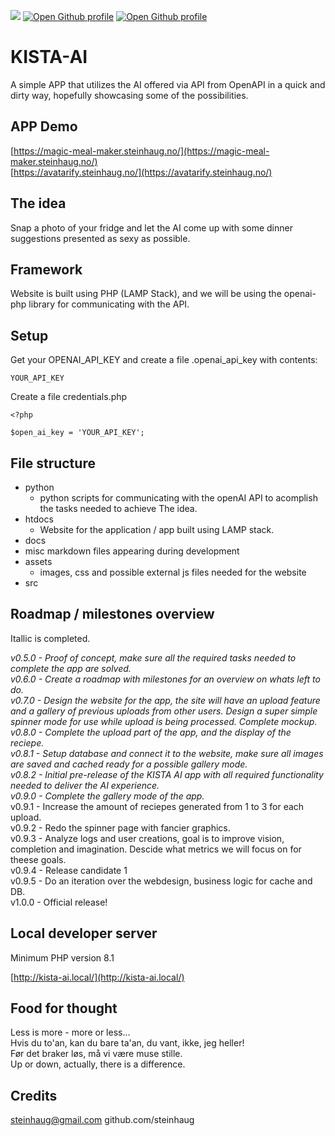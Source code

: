 <img src="https://api.visitorbadge.io/api/combined?path=https%3A%2F%2Fcolab.research.google.com%2Fgithub%2Fsteinhaug%2FKISTAAI.md&label=hitcount&countColor=%23263759&style=flat"> <a href="https://github.com/steinhaug/KISTA-AI" target="_blank"><img alt="Open Github profile" src="https://img.shields.io/badge/KISTA--AI-Repo-blue?logo=github"></a> <a href="https://github.com/steinhaug/" target="_blank"><img alt="Open Github profile" src="https://img.shields.io/badge/Steinhaug-Profile-black?logo=github"></a>

# KISTA-AI

A simple APP that utilizes the AI offered via API from OpenAPI in a quick and dirty way, hopefully showcasing some of the possibilities.

## APP Demo

[https://magic-meal-maker.steinhaug.no/](https://magic-meal-maker.steinhaug.no/)  
[https://avatarify.steinhaug.no/](https://avatarify.steinhaug.no/)  

## The idea

Snap a photo of your fridge and let the AI come up with some dinner suggestions presented as sexy as possible.

## Framework

Website is built using PHP (LAMP Stack), and we will be using the openai-php library for communicating with the API.

## Setup

Get your OPENAI_API_KEY and create a file .openai_api_key with contents:

    YOUR_API_KEY

Create a file credentials.php

    <?php

    $open_ai_key = 'YOUR_API_KEY';

## File structure

- python
  - python scripts for communicating with the openAI API to acomplish the tasks needed to achieve The idea.
- htdocs
  - Website for the application / app built using LAMP stack.
- docs
- misc markdown files appearing during development
- assets
  - images, css and possible external js files needed for the website
- src

## Roadmap / milestones overview

Itallic is completed.

_v0.5.0 - Proof of concept, make sure all the required tasks needed to complete the app are solved._  
_v0.6.0 - Create a roadmap with milestones for an overview on whats left to do._  
_v0.7.0 - Design the website for the app, the site will have an upload feature and a gallery of previous uploads from other users. Design a super simple spinner mode for use while upload is being processed. Complete mockup._  
_v0.8.0 - Complete the upload part of the app, and the display of the reciepe._  
_v0.8.1 - Setup database and connect it to the website, make sure all images are saved and cached ready for a possible gallery mode._  
_v0.8.2 - Initial pre-release of the KISTA AI app with all required functionality needed to deliver the AI experience._  
_v0.9.0 - Complete the gallery mode of the app._  
v0.9.1 - Increase the amount of reciepes generated from 1 to 3 for each upload.  
v0.9.2 - Redo the spinner page with fancier graphics.  
v0.9.3 - Analyze logs and user creations, goal is to improve vision, completion and imagination. Descide what metrics we will focus on for theese goals.  
v0.9.4 - Release candidate 1  
v0.9.5 - Do an iteration over the webdesign, business logic for cache and DB.  
v1.0.0 - Official release!  

## Local developer server

Minimum PHP version 8.1  

[http://kista-ai.local/](http://kista-ai.local/)

## Food for thought

Less is more - more or less...  
Hvis du to'an, kan du bare ta'an, du vant, ikke, jeg heller!  
Før det braker løs, må vi være muse stille.  
Up or down, actually, there is a difference.  

## Credits

steinhaug@gmail.com 
github.com/steinhaug


